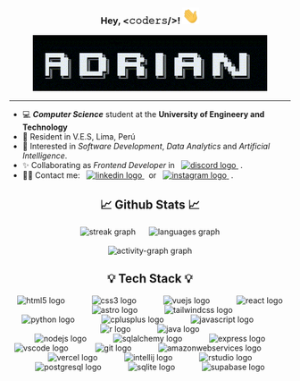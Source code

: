 <h3 align="center"> Hey, <𝚌𝚘𝚍𝚎𝚛𝚜/>! <img src="./public/Hi.gif" width="30px"></h3>

<div align="center">
  <img src="./public/name.gif" alt="name_gif" width="420" height="100"/>
</div><hr>

<ul>
  <li> 💻 <em><strong>Computer Science</strong></em> student at the <strong>University of Engineery and Technology</strong></li>
  <li> 🧱 Resident in V.E.S, Lima, Perú</li>
  <li> 👀 Interested in <em>Software Development</em>, <em>Data Analytics</em> and <em>Artificial Intelligence</em>.</li>
  <li> ✨ Collaborating as <em>Frontend Developer</em> in &nbsp; <a href="https://discord.gg/SMX7vqcjZu" target="_blank">
    <img src="https://img.shields.io/static/v1?message=Cachimbo&logo=discord&label=&color=7289DA&logoColor=white&labelColor=&style=for-the-badge" height="20" alt="discord logo"  />
  </a> &nbsp;.</li>
  <li> 🫱🏻 Contact me: &nbsp; <a href="https://www.linkedin.com/in/adrsandovalio" target="_blank">
    <img src="https://img.shields.io/static/v1?message=LinkedIn&logo=linkedin&label=&color=0077B5&logoColor=white&labelColor=&style=for-the-badge" height="20" alt="linkedin logo"  />
  </a> &nbsp; or &nbsp; <a href="https://www.instagram.com/sandoval__adrian/" target="_blank">
    <img src="https://img.shields.io/static/v1?message=Instagram&logo=instagram&label=&color=E4405F&logoColor=white&labelColor=&style=for-the-badge" height="20" alt="instagram logo"  />
  </a> &nbsp;.</li>
<!--   <li> 🌱 Currently working as ... </li> -->
</ul>

<h2 align="center"> 📈 Github Stats 📈 </h2>

<div align="center">
  <img align="center" src="https://streak-stats.demolab.com?user=Sandovl0593&locale=en&mode=daily&theme=react&hide_border=false&border_radius=5" height="110" alt="streak graph" style="padding-right: 20px" height="110" alt="stats graph"/>
  <img align="center" src="https://github-readme-stats.vercel.app/api/top-langs/?username=Sandovl0593&theme=react&show_icons=true&hide_border=false&layout=compact" height="110" alt="languages graph"/>
<!--   <img src="https://github-profile-trophy.vercel.app?username=Sandovl0593&theme=dracula&column=-1&row=1&margin-w=8&margin-h=2&no-bg=false&no-frame=false&order=4" height="150" alt="trophy graph"  /> -->
</div>
<br>
<div align="center">
  <img src="https://github-readme-activity-graph.vercel.app/graph?username=Sandovl0593&radius=16&theme=react&area=true&border=2" height="150" alt="activity-graph graph"  />
</div>

<h2 align="center"> 💡 Tech Stack 💡 </h2>

<div align="center">
  <img src="https://cdn.simpleicons.org/html5/E34F26" height="30" alt="html5 logo"  />
  <img width="40" />
  <img src="https://cdn.simpleicons.org/css3/1572B6" height="30" alt="css3 logo"  />
  <img width="40" />
  <img src="https://cdn.simpleicons.org/vuedotjs/4FC08D" height="30" alt="vuejs logo"  />
  <img width="40" />
  <img src="https://cdn.jsdelivr.net/gh/devicons/devicon/icons/react/react-original.svg" height="30" alt="react logo"  />
  <img width="40" />
  <img src="https://cdn.simpleicons.org/astro/FF5D01" height="30" alt="astro logo"  />
  <img width="40" />
  <img src="https://cdn.simpleicons.org/tailwindcss/06B6D4" height="30" alt="tailwindcss logo"  />
<!--   <img width="40" />
  <img src="https://cdn.simpleicons.org/nuxtdotjs/00DC82" height="30" alt="nuxtjs logo"  /> -->
</div>

<div align="center">
  <img src="https://cdn.jsdelivr.net/gh/devicons/devicon/icons/python/python-original.svg" height="30" alt="python logo"  />
  <img width="40" />
  <img src="https://cdn.simpleicons.org/c++/00599C" height="30" alt="cplusplus logo"  />
  <img width="40" />
  <img src="https://cdn.jsdelivr.net/gh/devicons/devicon/icons/javascript/javascript-original.svg" height="30" alt="javascript logo"  />
<!--   <img width="40" />
  <img src="https://cdn.jsdelivr.net/gh/devicons/devicon/icons/typescript/typescript-original.svg" height="30" alt="typescript logo"  /> -->
  <img width="40" />
  <img src="https://cdn.jsdelivr.net/gh/devicons/devicon/icons/r/r-original.svg" height="30" alt="r logo"  />
<!--   <img width="40" />
  <img src="https://cdn.jsdelivr.net/gh/devicons/devicon/icons/matlab/matlab-original.svg" height="30" alt="matlab logo"  /> -->
<!--   <img width="40" />
  <img src="https://cdn.simpleicons.org/latex/008080" height="30" alt="latex logo"  /> -->
  <img width="40" />
  <img src="https://cdn.jsdelivr.net/gh/devicons/devicon/icons/java/java-original.svg" height="30" alt="java logo"  />
</div>

<div align="center">
  <img src="https://cdn.simpleicons.org/nodedotjs/339933" height="30" alt="nodejs logo"  />
  <img width="40" />
  <img src="https://cdn.jsdelivr.net/gh/devicons/devicon/icons/sqlalchemy/sqlalchemy-original.svg" height="30" alt="sqlalchemy logo"  />
  <img width="40" />
  <img src="https://skillicons.dev/icons?i=express" height="30" alt="express logo"  />
<!--   <img width="40" />
  <img src="https://cdn.simpleicons.org/spring/6DB33F" height="30" alt="spring logo"  /> -->
<!--   <img width="40" />
  <img src="https://skillicons.dev/icons?i=prisma" height="30" alt="prisma logo"  /> -->
</div>

<div align="center">
  <img src="https://cdn.jsdelivr.net/gh/devicons/devicon/icons/vscode/vscode-original.svg" height="30" alt="vscode logo"  />
  <img width="40" />
  <img src="https://cdn.jsdelivr.net/gh/devicons/devicon/icons/git/git-original.svg" height="30" alt="git logo"  />
<!--   <img width="40" />
  <img src="https://cdn.jsdelivr.net/gh/devicons/devicon/icons/npm/npm-original-wordmark.svg" height="30" alt="npm logo"  /> -->
  <img width="40" />
<!--   <img src="https://cdn.jsdelivr.net/gh/devicons/devicon/icons/jupyter/jupyter-original.svg" height="30" alt="jupyter logo"  />
  <img width="40" /> -->
  <img src="https://skillicons.dev/icons?i=aws" height="30" alt="amazonwebservices logo"  />
  <img width="40" />
  <img src="https://skillicons.dev/icons?i=vercel" height="30" alt="vercel logo"  />
  <img width="40" />
  <img src="https://cdn.jsdelivr.net/gh/devicons/devicon/icons/intellij/intellij-original.svg" height="30" alt="intellij logo"  />
  <img width="40" />
  <img src="https://cdn.jsdelivr.net/gh/devicons/devicon/icons/rstudio/rstudio-original.svg" height="30" alt="rstudio logo"  />
</div>

<div align="center">
  <img src="https://cdn.simpleicons.org/postgresql/4169E1" height="30" alt="postgresql logo"  />
  <img width="40" />
  <img src="https://cdn.jsdelivr.net/gh/devicons/devicon/icons/sqlite/sqlite-original.svg" height="30" alt="sqlite logo"  />
<!--   <img width="40" />
  <img src="https://cdn.jsdelivr.net/gh/devicons/devicon/icons/mysql/mysql-original.svg" height="30" alt="mysql logo"  /> -->
<!--   <img width="40" />
  <img src="https://cdn.simpleicons.org/amazondynamodb/4053D6" height="30" alt="amazondynamodb logo"  /> -->
  <img width="40" />
  <img src="https://cdn.simpleicons.org/supabase/3ECF8E" height="30" alt="supabase logo"  />
</div>

<!-- <br clear="both">

<div align="center">
  <img src="https://cdn.jsdelivr.net/gh/devicons/devicon/icons/numpy/numpy-original.svg" height="30" alt="numpy logo"  />
  <img width="40" />
  <img src="https://cdn.jsdelivr.net/gh/devicons/devicon/icons/pandas/pandas-original.svg" height="30" alt="pandas logo"  />
  <img width="40" />
  <img src="https://cdn.jsdelivr.net/gh/devicons/devicon/icons/tensorflow/tensorflow-original.svg" height="30" alt="tensorflow logo"  />
  <img width="40" />
  <img src="https://cdn.simpleicons.org/opencv/5C3EE8" height="30" alt="opencv logo"  />
  <img width="40" />
  <img src="https://cdn.jsdelivr.net/gh/devicons/devicon/icons/opencv/opencv-original.svg" height="30" alt="opencv logo"  />
</div> -->
